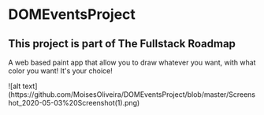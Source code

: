 # DOMEventsProject
<h2>This project is part of The Fullstack Roadmap</h2>

<p> A web based paint app that allow you to draw whatever you want, with what color you want! It's your choice!</p>
![alt text](https://github.com/MoisesOliveira/DOMEventsProject/blob/master/Screenshot_2020-05-03%20Screenshot(1).png)
